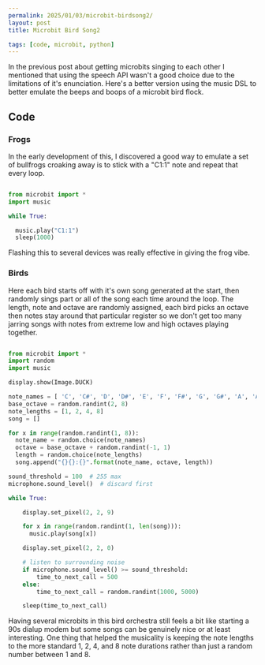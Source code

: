 ```yaml
---
permalink: 2025/01/03/microbit-birdsong2/
layout: post
title: Microbit Bird Song2

tags: [code, microbit, python]
---
```


In the previous post about getting microbits singing to each other I mentioned that using the speech API wasn't a good choice due to the limitations of 
it's enunciation. Here's a better version using the music DSL to better emulate the beeps and boops of a microbit bird flock.

## Code

### Frogs

In the early development of this, I discovered a good way to emulate a set of bullfrogs croaking away is to stick with a "C1:1" note and 
repeat that every loop.

```python

from microbit import *
import music

while True:

  music.play("C1:1")
  sleep(1000)

```

Flashing this to several devices was really effective in giving the frog vibe. 

### Birds

Here each bird starts off with it's own song generated at the start, then randomly sings part or all of the song each time around the loop. The length, 
note and octave are randomly assigned, each bird picks an octave then notes stay around that particular register so we don't get too many jarring songs 
with notes from extreme low and high octaves playing together. 

```python

from microbit import *
import random
import music

display.show(Image.DUCK)

note_names = [ 'C', 'C#', 'D', 'D#', 'E', 'F', 'F#', 'G', 'G#', 'A', 'A#', 'B' ]
base_octave = random.randint(2, 8)
note_lengths = [1, 2, 4, 8]
song = []

for x in range(random.randint(1, 8)):
  note_name = random.choice(note_names)
  octave = base_octave + random.randint(-1, 1)
  length = random.choice(note_lengths)
  song.append("{}{}:{}".format(note_name, octave, length))

sound_threshold = 100  # 255 max
microphone.sound_level()  # discard first

while True:

    display.set_pixel(2, 2, 9)

    for x in range(random.randint(1, len(song))):
      music.play(song[x])

    display.set_pixel(2, 2, 0)

    # listen to surrounding noise
    if microphone.sound_level() >= sound_threshold:
        time_to_next_call = 500
    else:
        time_to_next_call = random.randint(1000, 5000)

    sleep(time_to_next_call)

```

Having several microbits in this bird orchestra still feels a bit like starting a 90s dialup modem but some songs can be genuinely nice or at least interesting. One thing that helped the musicality is keeping the note lengths to the more standard 1, 2, 4, and 8 note durations rather than just a 
random number between 1 and 8.
